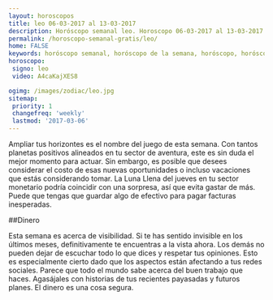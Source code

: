 ```yaml
---
layout: horoscopos
title: leo 06-03-2017 al 13-03-2017 
description: Horóscopo semanal leo. Horoscopo 06-03-2017 al 13-03-2017. Horoscopos univision gratis
permalink: /horoscopo-semanal-gratis/leo/
home: FALSE
keywords: horóscopo semanal, horóscopo de la semana, horóscopo, horóscopo gratis,horóscopos, horóscopo esperanza gracia, horoscopos leo la semana, horóscopos gratis, Tarot, Astrologia, Zodíaco, leo, horoscopo gratis
horoscopo:
 signo: leo
 video: A4caKajXES8

ogimg: /images/zodiac/leo.jpg
sitemap:
 priority: 1
 changefreq: 'weekly'
 lastmod: '2017-03-06'
---
```



Ampliar tus horizontes es el nombre del juego de esta semana. Con tantos planetas positivos alineados en tu sector de aventura, este es sin duda el mejor momento para actuar. Sin embargo, es posible que desees considerar el costo de esas nuevas oportunidades o incluso vacaciones que estás considerando tomar. La Luna Llena del jueves en tu sector monetario podría coincidir con una sorpresa, así que evita gastar de más. Puede que tengas que guardar algo de efectivo para pagar facturas inesperadas.

##Dinero

Esta semana es acerca de visibilidad. Si te has sentido invisible en los últimos meses, definitivamente te encuentras a la vista ahora. Los demás no pueden dejar de escuchar todo lo que dices y respetar tus opiniones. Esto es especialmente cierto dado que los aspectos están afectando a tus redes sociales. Parece que todo el mundo sabe acerca del buen trabajo que haces. Agasájales con historias de tus recientes payasadas y futuros planes. El dinero es una cosa segura.